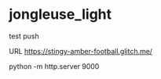 # jongleuse_light


test push 


URL https://stingy-amber-football.glitch.me/

python -m http.server 9000
